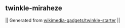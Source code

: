 ## twinkle-miraheze



|| Generated from [wikimedia-gadgets/twinkle-starter](https://github.com/wikimedia-gadgets/twinkle-starter) ||